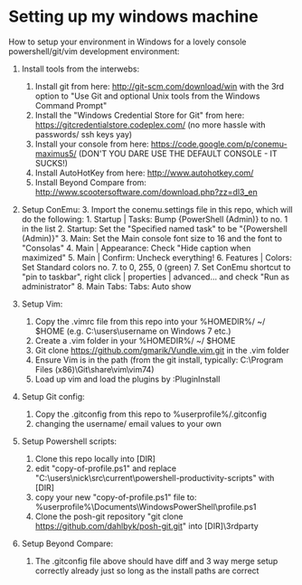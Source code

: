 Setting up my windows machine
==============================

How to setup your environment in Windows for a lovely console powershell/git/vim development environment:

1. Install tools from the interwebs:
	1. Install git from here: http://git-scm.com/download/win with the 3rd option to "Use Git and optional Unix tools from the Windows Command Prompt"
	2. Install the "Windows Credential Store for Git" from here: https://gitcredentialstore.codeplex.com/ (no more hassle with passwords/ ssh keys yay)
	3. Install your console from here: https://code.google.com/p/conemu-maximus5/ (DON'T YOU DARE USE THE DEFAULT CONSOLE - IT SUCKS!)
	4. Install AutoHotKey from here: http://www.autohotkey.com/
	5. Install Beyond Compare from: http://www.scootersoftware.com/download.php?zz=dl3_en

2. Setup ConEmu:
	3. Import the conemu.settings file in this repo, which will do the following:
		1. Startup | Tasks: Bump {PowerShell (Admin)} to no. 1 in the list
		2. Startup: Set the "Specified named task" to be "{Powershell (Admin)}"
		3. Main: Set the Main console font size to 16 and the font to "Consolas"
		4. Main | Appearance: Check "Hide caption when maximized"
		5. Main | Confirm: Uncheck everything!
		6. Features | Colors: Set Standard colors no. 7. to 0, 255, 0 (green)
		7. Set ConEmu shortcut to "pin to taskbar", right click | properties | advanced... and check "Run as administrator"
		8. Main Tabs: Tabs: Auto show

3. Setup Vim:
	1. Copy the .vimrc file from this repo into your %HOMEDIR%/ ~/ $HOME (e.g. C:\users\username on Windows 7 etc.)
	2. Create a .vim folder in your %HOMEDIR%/ ~/ $HOME
	3. Git clone https://github.com/gmarik/Vundle.vim.git in the .vim folder
	4. Ensure Vim is in the path (from the git install, typically: C:\Program Files (x86)\Git\share\vim\vim74)
	4. Load up vim and load the plugins by :PluginInstall

4. Setup Git config:
	1. Copy the .gitconfig from this repo to %userprofile%/.gitconfig
	2. changing the username/ email values to your own

5. Setup Powershell scripts:
	1. Clone this repo locally into [DIR]
	2. edit "copy-of-profile.ps1" and replace "C:\users\nick\src\current\powershell-productivity-scripts\" with [DIR]
	3. copy your new "copy-of-profile.ps1" file to: %userprofile%\Documents\WindowsPowerShell\profile.ps1
	4. Clone the posh-git repository "git clone https://github.com/dahlbyk/posh-git.git" into [DIR]\3rdparty

6. Setup Beyond Compare:
	1. The .gitconfig file above should have diff and 3 way merge setup correctly already just so long as the install paths are correct
	
